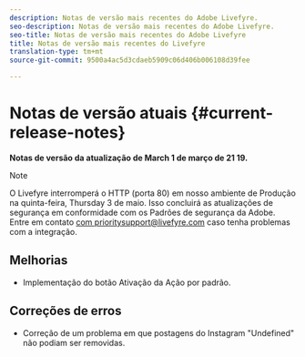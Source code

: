 ```yaml
---
description: Notas de versão mais recentes do Adobe Livefyre.
seo-description: Notas de versão mais recentes do Adobe Livefyre.
seo-title: Notas de versão mais recentes do Adobe Livefyre
title: Notas de versão mais recentes do Livefyre
translation-type: tm+mt
source-git-commit: 9500a4ac5d3cdaeb5909c06d406b006108d39fee

---
```



# Notas de versão atuais {#current-release-notes}

**Notas de versão da atualização de March 1 de março de 21 19.**

>[!NOTE]
>
>O Livefyre interromperá o HTTP (porta 80) em nosso ambiente de Produção na quinta-feira, Thursday 3 de maio. Isso concluirá as atualizações de segurança em conformidade com os Padrões de segurança da Adobe. Entre em contato [com prioritysupport@livefyre.com](mailto:prioritysupport@livefyre.com) caso tenha problemas com a integração.

## Melhorias

* Implementação do botão Ativação da Ação por padrão.


## Correções de erros

* Correção de um problema em que postagens do Instagram &quot;Undefined&quot; não podiam ser removidas.
